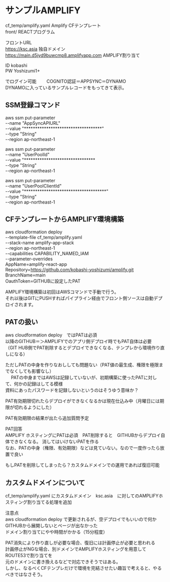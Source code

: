 # サンプルAMPLIFY  

cf_temp/amplify.yaml    Amplify CFテンプレート  
front/    REACTプログラム  

フロントURL  
https://ksc.asia  独自ドメイン  
https://main.d5jyd9buwcmp8.amplifyapp.com  AMPLIFY割り当て  

  
ID kobashi  
PW Yoshizumi1+

でログイン可能　　
COGNITO認証＝APPSYNC＝DYNAMO  
DYNAMOに入っているサンプルレコードをもってきて表示。




## SSM登録コマンド  

aws ssm put-parameter \
  --name "AppSyncAPIURL" \
  --value "***********************************" \
  --type "String" \
  --region ap-northeast-1

aws ssm put-parameter \
  --name "UserPoolId" \
  --value "******************************** \
  --type "String" \
  --region ap-northeast-1

aws ssm put-parameter \
  --name "UserPoolClientId" \
  --value "*************************************" \
  --type "String" \
  --region ap-northeast-1




## CFテンプレートからAMPLIFY環境構築  

aws cloudformation deploy \
  --template-file cf_temp/amplify.yaml \
  --stack-name amplify-app-stack \
  --region ap-northeast-1 \
  --capabilities CAPABILITY_NAMED_IAM \
  --parameter-overrides \
    AppName=amplify-react-app \
    Repository=https://github.com/kobashi-yoshizumi/amplify.git \
    BranchName=main \
    OauthToken=GITHUBに設定したPAT  



AMPLIFY環境構築は初回はAWSコマンドで手動で行う。  
それ以後はGITにPUSHすればパイプライン経由でフロント側ソースは自動デプロイされます。  



## PATの扱い    
aws cloudformation deploy　ではPATは必須  
以降のGITHUB＝＞AMPLIFYでのアプリ側デプロイ時でもPAT自体は必要  
（GIT HUB側でPAT削除するとデプロイできなくなる、テンプレから環境作り直しになる）  
  
ただしPATの中身を作りなおししても問題ない（PAT値の最生成、権限を極限までなくしても影響なし）  
  　
PATの中身まではAWSは記録していないが、初期構築に使ったPATに対して、何かの記録はしてる模様  
資料にあったパスワードを記録しないというのはそうゆう意味か？  

PAT有効期限切れたらデプロイができなくなるかは現在仕込み中（月曜日には期限が切れるようにした）  

PAT有効期限の結果が出たら追加質問予定  

PAT回答  
AMPLIFY ホスティングにPATは必須　PAT削除すると　GITHUBからデプロイ自体できなくなる。
消してはいけないPATを作る  
なお、PATの中身（権限、有効期限）などは見ていない。なので一度作ったら放置で良い

もしPATを削除してしまったら？カスタムドメインでの運用であれば復旧可能



## カスタムドメインについて
cf_temp/amplify.yaml にカスタムドメイン　ksc.asia　に対してのAMPLIFYホスティング割り当てる処理を追加  

注意点  
aws cloudformation deploy で更新されるが、空デプロイでもいいので何かGITHUBから展開しないとページが出なかった  
ドメイン割り当てにやや時間がかかる（15分程度）  


PAT消失により作り直しが必要な場合、復旧には計画停止が必要と思われる  
計画停止がNGな場合、別ドメインでAMPLIFYホスティングを用意してROUTE53で割り当てを  
元のドメインに書き換えるなどで対応できそうではある。  
しかし、なるべくCFテンプレだけで環境を完結させたい趣旨で考えると、やるべきではなさそう。





